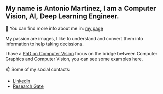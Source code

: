 ## My name is Antonio Martinez, I am a Computer Vision, AI, Deep Learning Engineer.

🤔 You can find more info about me in: [my page](https://amalbala.carrd.co/)

My passion are images, I like to understand and convert them into information to help taking decissions.

I have a [PhD on Computer Vision](https://drive.google.com/file/d/1zOTi0RMW5_12R4Z1h-ew70yWKK7_dwe0/view?usp=sharing) focus on the bridge between Computer Graphics and Computer Vision, you can see some examples here.

📫  Some of my social contacts:
- [Linkedin](www.linkedin.com/in/antoniomartinezalbala)
- [Research Gate](https://www.researchgate.net/profile/Antonio-Martinez-38)



<!--
**amalbala/amalbala** is a ✨ _special_ ✨ repository because its `README.md` (this file) appears on your GitHub profile.

Here are some ideas to get you started:

- 🔭 I’m currently working on ...
- 🌱 I’m currently learning ...
- 👯 I’m looking to collaborate on ...
- 🤔 I’m looking for help with ...
- 💬 Ask me about ...
- 📫 How to reach me: ...
- 😄 Pronouns: ...
- ⚡ Fun fact: ...
-->
